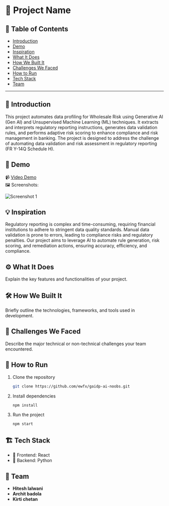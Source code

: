 # 🚀 Project Name

## 📌 Table of Contents
- [Introduction](#introduction)
- [Demo](#demo)
- [Inspiration](#inspiration)
- [What It Does](#what-it-does)
- [How We Built It](#how-we-built-it)
- [Challenges We Faced](#challenges-we-faced)
- [How to Run](#how-to-run)
- [Tech Stack](#tech-stack)
- [Team](#team)

---

## 🎯 Introduction
This project automates data profiling for Wholesale Risk using Generative AI (Gen AI) and Unsupervised Machine Learning (ML) techniques. It extracts and interprets regulatory reporting instructions, generates data validation rules, and performs adaptive risk scoring to enhance compliance and risk management in banking. The project is designed to address the challenge of automating data validation and risk assessment in regulatory reporting (FR Y-14Q Schedule H).

## 🎥 Demo
📹 [Video Demo](https://github.com/ewfx/gaidp-ai-noobs/blob/develop/artifacts/demo/Wells_Fargo_Hackathon_2025_GenAI_Based_Data_Profiling.mp4)  
🖼️ Screenshots:

![Screenshot 1](link-to-image)

## 💡 Inspiration
Regulatory reporting is complex and time-consuming, requiring financial institutions to adhere to stringent data quality standards. Manual data validation is prone to errors, leading to compliance risks and regulatory penalties. Our project aims to leverage AI to automate rule generation, risk scoring, and remediation actions, ensuring accuracy, efficiency, and compliance.

## ⚙️ What It Does
Explain the key features and functionalities of your project.

## 🛠️ How We Built It
Briefly outline the technologies, frameworks, and tools used in development.

## 🚧 Challenges We Faced
Describe the major technical or non-technical challenges your team encountered.

## 🏃 How to Run
1. Clone the repository  
   ```sh
   git clone https://github.com/ewfx/gaidp-ai-noobs.git
   ```
2. Install dependencies  
   ```sh
   npm install 
   ```
3. Run the project  
   ```sh
   npm start
   ```

## 🏗️ Tech Stack
- 🔹 Frontend: React
- 🔹 Backend: Python

## 👥 Team
- **Hitesh lalwani**
- **Archit badola**
- **Kirti chetan**
